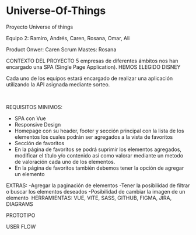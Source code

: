 # Universe-Of-Things
Proyecto Universe of things

Equipo 2: Ramiro, Andrés, Caren, Rosana, Omar, Ali

Product Onwer: Caren
Scrum Mastes: Rosana


CONTEXTO DEL PROYECTO
5 empresas de diferentes ámbitos nos han encargado una SPA (Single Page Application). HEMOS ELEGIDO DISNEY

Cada uno de los equipos estará encargado de realizar una aplicación utilizando la API asignada mediante sorteo.

​

REQUISITOS MINIMOS:
- SPA con Vue
- Responsive Design
- Homepage con su header, footer y sección principal con la lista de los elementos los cuales podrán ser agregados a la vista de favoritos
- Sección de favoritos
- En la página de favoritos se podrá suprimir los elementos agregados, modificar el título y/o contenido así como valorar mediante un metodo de valoración cada uno de los elementos.
- En la página de favoritos también debemos tener la opción de agregar un elemento
​

EXTRAS:
-Agregar la paginación de elementos
-Tener la posibilidad de filtrar o buscar los elementos deseados
-Posibilidad de cambiar la imagen de un elemento
​
HERRAMIENTAS: 
VUE, VITE, SASS, GITHUB, FIGMA, JIRA, DIAGRAMS

PROTOTIPO


USER FLOW